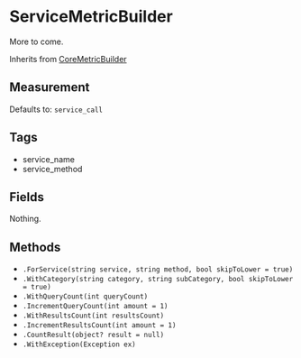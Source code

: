 # ServiceMetricBuilder

More to come.

Inherits from [CoreMetricBuilder](./builders/CoreMetricBuilder.md)

## Measurement

Defaults to: `service_call`

## Tags

- service_name
- service_method

## Fields

Nothing.

## Methods

- `.ForService(string service, string method, bool skipToLower = true)`
- `.WithCategory(string category, string subCategory, bool skipToLower = true)`
- `.WithQueryCount(int queryCount)`
- `.IncrementQueryCount(int amount = 1)`
- `.WithResultsCount(int resultsCount)`
- `.IncrementResultsCount(int amount = 1)`
- `.CountResult(object? result = null)`
- `.WithException(Exception ex)`

